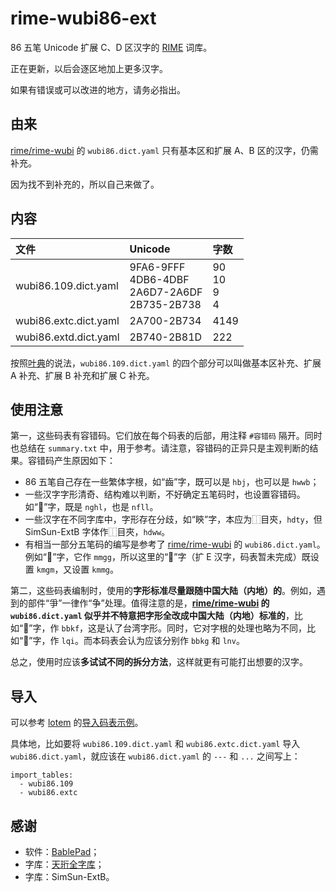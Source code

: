 # rime-wubi86-ext

86 五笔 Unicode 扩展 C、D 区汉字的 [RIME](https://rime.im/) 词库。

正在更新，以后会逐区地加上更多汉字。

如果有错误或可以改进的地方，请务必指出。

## 由来

[rime/rime-wubi](https://github.com/rime/rime-wubi) 的 `wubi86.dict.yaml` 只有基本区和扩展 A、B 区的汉字，仍需补充。

因为找不到补充的，所以自己来做了。

## 内容

| 文件 | Unicode | 字数 |
| :--- | :------ | :--- |
| wubi86.109.dict.yaml | 9FA6-9FFF<br/>4DB6-4DBF<br/>2A6D7-2A6DF<br/>2B735-2B738 | 90<br/>10<br/>9<br/>4 |
| wubi86.extc.dict.yaml | 2A700-2B734 | 4149 |
| wubi86.extd.dict.yaml | 2B740-2B81D | 222 |

按照[叶典](http://yedict.com/)的说法，`wubi86.109.dict.yaml` 的四个部分可以叫做基本区补充、扩展 A 补充、扩展 B 补充和扩展 C 补充。

## 使用注意

第一，这些码表有容错码。它们放在每个码表的后部，用注释 `#容错码` 隔开。同时也总结在 `summary.txt` 中，用于参考。请注意，容错码的正异只是主观判断的结果。容错码产生原因如下：

* 86 五笔自己存在一些繁体字根，如“齒”字，既可以是 `hbj`，也可以是 `hwwb`；
* 一些汉字字形清奇、结构难以判断，不好确定五笔码时，也设置容错码。如“𪭃”字，既是 `nghl`，也是 `nfll`。
* 一些汉字在不同字库中，字形存在分歧，如“鿃”字，本应为⿰目㚒，`hdty`，但 SimSun-ExtB 字体作⿰目夾，`hdww`。
* 有相当一部分五笔码的编写是参考了 [rime/rime-wubi](https://github.com/rime/rime-wubi) 的 `wubi86.dict.yaml`。例如“𠕄”字，它作 `mmgg`，所以这里的“𫩦”字（扩 E 汉字，码表暂未完成）既设置 `kmgm`，又设置 `kmmg`。

第二，这些码表编制时，使用的**字形标准尽量跟随中国大陆（内地）的**。例如，遇到的部件“爭”一律作“争”处理。值得注意的是，**[rime/rime-wubi](https://github.com/rime/rime-wubi) 的 `wubi86.dict.yaml` 似乎并不特意把字形全改成中国大陆（内地）标准的**，比如“𨼳”字，作 `bbkf`，这是认了台湾字形。同时，它对字根的处理也略为不同，比如“𡆢”字，作 `lqi`。而本码表会认为应该分别作 `bbkg` 和 `lnv`。

总之，使用时应该**多试试不同的拆分方法**，这样就更有可能打出想要的汉字。

## 导入

可以参考 [lotem](https://github.com/lotem) 的[导入码表示例](https://gist.github.com/lotem/5443073)。

具体地，比如要将 `wubi86.109.dict.yaml` 和 `wubi86.extc.dict.yaml` 导入 `wubi86.dict.yaml`，就应该在 `wubi86.dict.yaml` 的 `---` 和 `...` 之间写上：
```
import_tables:
  - wubi86.109
  - wubi86.extc
```

## 感谢

* 软件：[BablePad](https://www.babelstone.co.uk/Software/BabelPad.html)；
* 字库：[天珩全字库](http://cheonhyeong.com/Simplified/download.html)；
* 字库：SimSun-ExtB。
